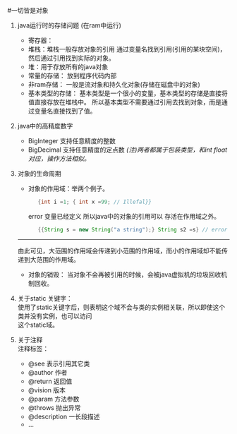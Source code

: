 #一切皆是对象
1. java运行时的存储问题 (在ram中运行)
    * 寄存器：
    * 堆栈：堆栈一般存放对象的引用 通过变量名找到引用(引用的某块空间)，然后通过引用找到实际的对象。
    * 堆：用于存放所有的java对象
    * 常量的存储： 放到程序代码内部
    * 非ram存储： 一般是流对象和持久化对象(存储在磁盘中的对象)
    * 基本类型的存储： 基本类型是一个很小的变量，基本类型的存储是直接将值直接存放在堆栈中。
    所以基本类型不需要通过引用去找到对象，而是通过变量名直接找到了值。
2. java中的高精度数字
     * BigInteger 支持任意精度的整数
     * BigDecimal 支持任意精度的定点数
     *(注)两者都属于包装类型，和int float 对应，操作方法相似。*
3. 对象的生命周期
    * 对象的作用域：举两个例子。
      ```java
         {int i =1; { int x =99; // Illefal}}
      ```
       error 变量已经定义 所以java中的对象的引用可以
    存活在作用域之外。
       ```java
          {{String s = new String("a string");} String s2 =s} // error 
       ```
   ***
   由此可见，大范围的作用域会传递到小范围的作用域，而小的作用域却不能传递到大范围的作用域。
    * 对象的销毁： 当对象不会再被引用的时候，会被java虚拟机的垃圾回收机制回收。
    
4. 关于static 关键字：  
使用了static关键字后，则表明这个域不会与类的实例相关联，所以即使这个类并没有实例，也可以访问  
这个static域。
5. 关于注释  
注释标签：
    * @see 表示引用其它类
    * @author 作者
    * @return 返回值
    * @vision 版本
    * @param 方法参数
    * @throws 抛出异常
    * @description 一长段描述 
    * ...




   
